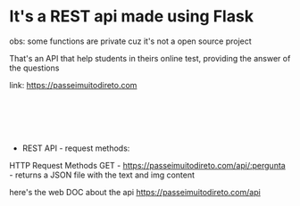# It's a REST api made using Flask

<p1>obs: some functions are private cuz it's not a open source project<p1>
  
 That's an API that help students in theirs online test, providing the answer of the questions
  
 link:  https://passeimuitodireto.com
  
  
  
  <br>
  <br>
  <br>
  <br>
  
  
 - REST API - request methods:
  
  HTTP Request Methods
  GET - https://passeimuitodireto.com/api/:pergunta - returns a JSON file with the text and img content

  here's the web DOC about the api https://passeimuitodireto.com/api
